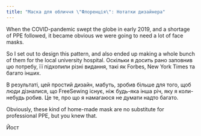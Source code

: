 ```yaml
---
title: "Маска для обличчя \"Флоренція\": Нотатки дизайнера"
---
```


When the COVID-pandemic swept the globe in early 2019, and a shortage of PPE followed, it became obvious we were going to need a lot of face masks.

So I set out to design this pattern, and also ended up making a whole bunch of them for the local university hospital. Оскільки я досить рано заповнив цю потребу, її підхопили різні видання, такі як Forbes, New York Times та багато інших.

В результаті, цей простий дизайн, мабуть, зробив більше для того, щоб люди дізналися, що FreeSewing існує, ніж будь-яка інша річ, яку я коли-небудь робив. Це те, про що я намагаюся не думати надто багато.

Obviously, these kind of home-made mask are no substitute for professional PPE, but you knew that.

Йост


